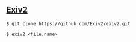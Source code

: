 ## [Exiv2](https://exiv2.org/index.html)


 ```
 $ git clone https://github.com/Exiv2/exiv2.git
 ```

```
$ exiv2 <file.name>
```
